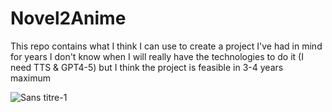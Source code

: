# Novel2Anime
This repo contains what I think I can use to create a project I've had in mind for years
I don't know when I will really have the technologies to do it (I need TTS & GPT4-5) but I think the project is feasible in 3-4 years maximum

![Sans titre-1](https://user-images.githubusercontent.com/67842535/213542222-bc35697b-f839-41b0-889a-bfd1cf6f0ce3.png)
